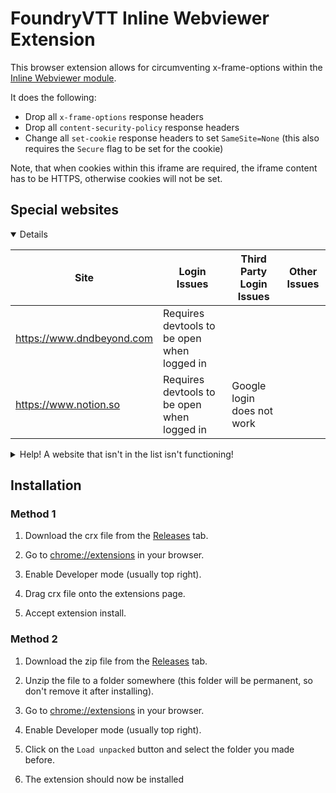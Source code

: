 # FoundryVTT Inline Webviewer Extension

This browser extension allows for circumventing x-frame-options within the [Inline Webviewer module](https://github.com/ardittristan/VTTInlineWebviewer).

It does the following:

- Drop all `x-frame-options` response headers
- Drop all `content-security-policy` response headers
- Change all `set-cookie` response headers to set `SameSite=None` (this also requires the `Secure` flag to be set for the cookie)

Note, that when cookies within this iframe are required, the iframe content has to be HTTPS, otherwise cookies will not be set.

## Special websites

<details open>

| Site                        | Login Issues                                | Third Party Login Issues   | Other Issues |
| --------------------------- | ------------------------------------------- | -------------------------- | ------------ |
| <https://www.dndbeyond.com> | Requires devtools to be open when logged in |                            |              |
| <https://www.notion.so>     | Requires devtools to be open when logged in | Google login does not work |              |

<details>

  <summary>Help! A website that isn't in the list isn't functioning!</summary>

#### Here's a few things you can try

1. Try using a different login method.
2. Try logging in with devtools open.
3. Try logging in in a different tab and check if you're logged in in the webview.
4. Try figuring out what cookie stores the login data and add it's name and site to the [brokenCookies.json](https://github.com/ardittristan/FoundryVTT-Inline-Webviewer-Extension/blob/master/api/brokenCookies.json) file in a pull request.
5. If you don't know how to do 4, make an issue with the affected site.

  </details>

</details>

## Installation

### Method 1

1. Download the crx file from the [Releases](/releases) tab.

2. Go to <chrome://extensions> in your browser.

3. Enable Developer mode (usually top right).

4. Drag crx file onto the extensions page.

5. Accept extension install.

### Method 2

1. Download the zip file from the [Releases](/releases) tab.

2. Unzip the file to a folder somewhere (this folder will be permanent, so don't remove it after installing).

3. Go to <chrome://extensions> in your browser.

4. Enable Developer mode (usually top right).

5. Click on the `Load unpacked` button and select the folder you made before.

6. The extension should now be installed
